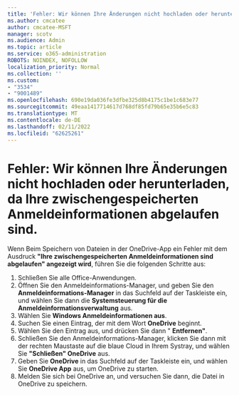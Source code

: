 ```yaml
---
title: 'Fehler: Wir können Ihre Änderungen nicht hochladen oder herunterladen, da Ihre zwischengespeicherten Anmeldeinformationen abgelaufen sind.'
ms.author: cmcatee
author: cmcatee-MSFT
manager: scotv
ms.audience: Admin
ms.topic: article
ms.service: o365-administration
ROBOTS: NOINDEX, NOFOLLOW
localization_priority: Normal
ms.collection: ''
ms.custom:
- "3534"
- "9001489"
ms.openlocfilehash: 690e19da036fe3dfbe325d8b4175c1be1c683e77
ms.sourcegitcommit: 49eaa1417714617d768df85fd79b65e35b6e5c83
ms.translationtype: MT
ms.contentlocale: de-DE
ms.lasthandoff: 02/11/2022
ms.locfileid: "62625261"
---
```

# <a name="error-we-cant-upload-or-download-your-changes-because-your-cached-credentials-have-expired"></a>Fehler: Wir können Ihre Änderungen nicht hochladen oder herunterladen, da Ihre zwischengespeicherten Anmeldeinformationen abgelaufen sind.

Wenn Beim Speichern von Dateien in der OneDrive-App ein Fehler mit dem Ausdruck **"Ihre zwischengespeicherten Anmeldeinformationen sind abgelaufen" angezeigt wird**, führen Sie die folgenden Schritte aus:

1. Schließen Sie alle Office-Anwendungen.
1. Öffnen Sie den Anmeldeinformations-Manager, und geben Sie den **Anmeldeinformations-Manager** in das Suchfeld auf der Taskleiste ein, und wählen Sie dann die **Systemsteuerung für die Anmeldeinformationsverwaltung** aus.
1. Wählen Sie **Windows Anmeldeinformationen aus**.
1. Suchen Sie einen Eintrag, der mit dem Wort **OneDrive** beginnt.
1. Wählen Sie den Eintrag aus, und drücken Sie dann " **Entfernen"**.
1. Schließen Sie den Anmeldeinformations-Manager, klicken Sie dann mit der rechten Maustaste auf die blaue Cloud in Ihrem Systray, und wählen Sie **"Schließen" OneDrive** aus.
1. Geben Sie **OneDrive** in das Suchfeld auf der Taskleiste ein, und wählen Sie **OneDrive App** aus, um OneDrive zu starten.
1. Melden Sie sich bei OneDrive an, und versuchen Sie dann, die Datei in OneDrive zu speichern.
